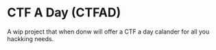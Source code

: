 # CTF A Day (CTFAD)

A wip project that when donw will offer a CTF a day calander for all you hackking needs.
